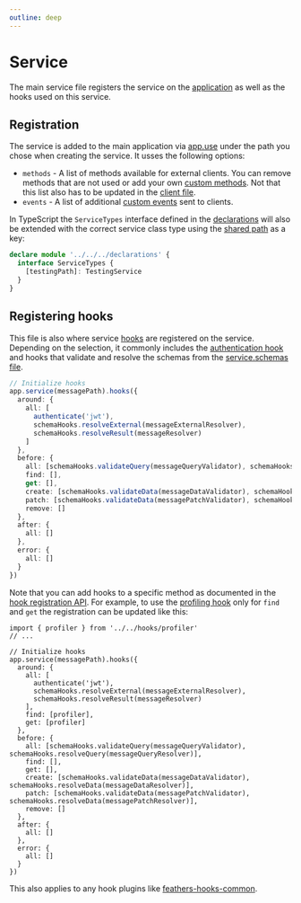 ```yaml
---
outline: deep
---
```


# Service

The main service file registers the service on the [application](./app.md) as well as the hooks used on this service.

## Registration

The service is added to the main application via [app.use](../../api/application.md#usepath-service--options) under the path you chose when creating the service. It usses the following options:

- `methods` - A list of methods available for external clients. You can remove methods that are not used or add your own [custom methods](../../api/services.md#custom-methods). Not that this list also has to be updated in the [client file](./client.md).
- `events` - A list of additional [custom events](../../api/events.md#custom-events) sent to clients.

<LanguageBlock global-id="ts">

In TypeScript the `ServiceTypes` interface defined in the [declarations](./declarations.md) will also be extended with the correct service class type using the [shared path](./service.shared.md) as a key:

```ts
declare module '../../../declarations' {
  interface ServiceTypes {
    [testingPath]: TestingService
  }
}
```

</LanguageBlock>

## Registering hooks

This file is also where service [hooks](../../api/hooks.md) are registered on the service. Depending on the selection, it commonly includes the [authentication hook](../../api/authentication/hook.md) and hooks that validate and resolve the schemas from the [service.schemas file](./service.schemas.md).

```ts
// Initialize hooks
app.service(messagePath).hooks({
  around: {
    all: [
      authenticate('jwt'),
      schemaHooks.resolveExternal(messageExternalResolver),
      schemaHooks.resolveResult(messageResolver)
    ]
  },
  before: {
    all: [schemaHooks.validateQuery(messageQueryValidator), schemaHooks.resolveQuery(messageQueryResolver)],
    find: [],
    get: [],
    create: [schemaHooks.validateData(messageDataValidator), schemaHooks.resolveData(messageDataResolver)],
    patch: [schemaHooks.validateData(messagePatchValidator), schemaHooks.resolveData(messagePatchResolver)],
    remove: []
  },
  after: {
    all: []
  },
  error: {
    all: []
  }
})
```

Note that you can add hooks to a specific method as documented in the [hook registration API](../../api/hooks.md#registering-hooks). For example, to use the [profiling hook](./hook.md#profiling-example) only for `find` and `get` the registration can be updated like this:

```ts{12-13}
import { profiler } from '../../hooks/profiler'
// ...

// Initialize hooks
app.service(messagePath).hooks({
  around: {
    all: [
      authenticate('jwt'),
      schemaHooks.resolveExternal(messageExternalResolver),
      schemaHooks.resolveResult(messageResolver)
    ],
    find: [profiler],
    get: [profiler]
  },
  before: {
    all: [schemaHooks.validateQuery(messageQueryValidator), schemaHooks.resolveQuery(messageQueryResolver)],
    find: [],
    get: [],
    create: [schemaHooks.validateData(messageDataValidator), schemaHooks.resolveData(messageDataResolver)],
    patch: [schemaHooks.validateData(messagePatchValidator), schemaHooks.resolveData(messagePatchResolver)],
    remove: []
  },
  after: {
    all: []
  },
  error: {
    all: []
  }
})
```

This also applies to any hook plugins like [feathers-hooks-common](https://hooks-common.feathersjs.com/).
